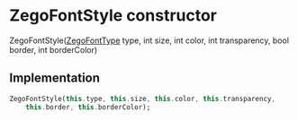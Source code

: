 


# ZegoFontStyle constructor







ZegoFontStyle([ZegoFontType](../../zego_uikit_prebuilt_live_audio_room/ZegoFontType.md) type, int size, int color, int transparency, bool border, int borderColor)





## Implementation

```dart
ZegoFontStyle(this.type, this.size, this.color, this.transparency,
    this.border, this.borderColor);
```







